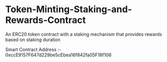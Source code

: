 # Token-Minting-Staking-and-Rewards-Contract
An ERC20 token contract with a staking mechanism that provides rewards based on staking duration

Smart Contract Address :- 0xccE9157F647d229be5cEbea16f842fa05F18f106

